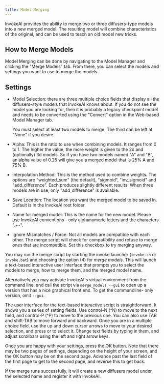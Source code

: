 ```yaml
---
title: Model Merging
---
```


InvokeAI provides the ability to merge two or three diffusers-type models into a new merged model. The
resulting model will combine characteristics of the original, and can
be used to teach an old model new tricks.

## How to Merge Models

Model Merging can be done by navigating to the Model Manager and clicking the "Merge Models" tab. From there, you can select the models and settings you want to use to merge the models. 

## Settings

* Model Selection: there are three multiple choice fields that
  display all the diffusers-style models that InvokeAI knows about.
  If you do not see the model you are looking for, then it is probably
  a legacy checkpoint model and needs to be converted using the
  "Convert" option in the Web-based Model Manager tab.
  
  You must select at least two models to merge. The third can be left
  at "None" if you desire.

* Alpha: This is the ratio to use when combining models. It ranges
  from 0 to 1. The higher the value, the more weight is given to the
  2d and (optionally) 3d models. So if you have two models named "A"
  and "B", an alpha value of 0.25 will give you a merged model that is
  25% A and 75% B.

* Interpolation Method: This is the method used to combine
  weights. The options are "weighted_sum" (the default), "sigmoid",
  "inv_sigmoid" and "add_difference". Each produces slightly different
  results. When three models are in use, only "add_difference" is
  available.

* Save Location: The location you want the merged model to be saved in. Default is in the InvokeAI root folder

* Name for merged model: This is the name for the new model. Please
  use InvokeAI conventions - only alphanumeric letters and the
  characters ".+-".

* Ignore Mismatches / Force: Not all models are compatible with each other. The merge
  script will check for compatibility and refuse to merge ones that
  are incompatible. Set this checkbox to try merging anyway.



You may run the merge script by starting the invoke launcher
(`invoke.sh` or `invoke.bat`) and choosing the option (4) for _merge
models_. This will launch a text-based interactive user interface that
prompts you to select the models to merge, how to merge them, and the
merged model name.

Alternatively you may activate InvokeAI's virtual environment from the
command line, and call the script via `merge_models --gui` to open up
a version that has a nice graphical front end. To get the commandline-
only version, omit `--gui`.

The user interface for the text-based interactive script is
straightforward. It shows you a series of setting fields. Use control-N (^N)
to move to the next field, and control-P (^P) to move to the previous
one. You can also use TAB and shift-TAB to move forward and
backward. Once you are in a multiple choice field, use the up and down
cursor arrows to move to your desired selection, and press <SPACE> or
<ENTER> to select it. Change text fields by typing in them, and adjust
scrollbars using the left and right arrow keys.

Once you are happy with your settings, press the OK button. Note that
there may be two pages of settings, depending on the height of your
screen, and the OK button may be on the second page. Advance past the
last field of the first page to get to the second page, and reverse
this to get back.

If the merge runs successfully, it will create a new diffusers model
under the selected name and register it with InvokeAI.


